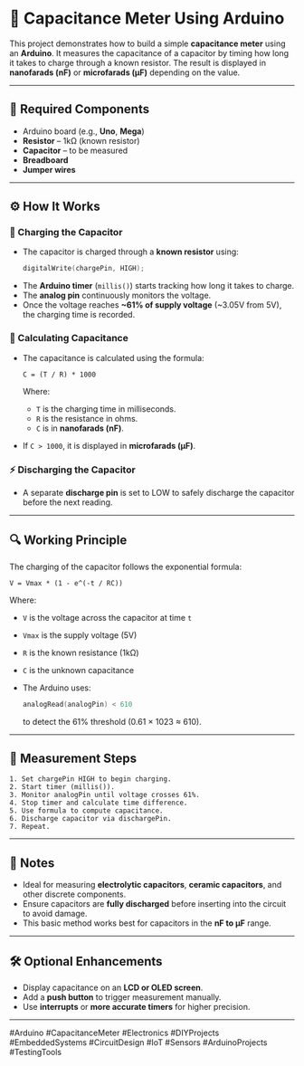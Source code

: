 
# 🧪 Capacitance Meter Using Arduino

This project demonstrates how to build a simple **capacitance meter** using an **Arduino**. It measures the capacitance of a capacitor by timing how long it takes to charge through a known resistor. The result is displayed in **nanofarads (nF)** or **microfarads (µF)** depending on the value.

---

## 🧰 Required Components
- Arduino board (e.g., **Uno**, **Mega**)
- **Resistor** – 1kΩ (known resistor)
- **Capacitor** – to be measured
- **Breadboard**
- **Jumper wires**

---

## ⚙️ How It Works

### 🔌 Charging the Capacitor
- The capacitor is charged through a **known resistor** using:
  ```cpp
  digitalWrite(chargePin, HIGH);
  ```
- The **Arduino timer** (`millis()`) starts tracking how long it takes to charge.
- The **analog pin** continuously monitors the voltage.
- Once the voltage reaches **~61% of supply voltage** (~3.05V from 5V), the charging time is recorded.

### 📐 Calculating Capacitance
- The capacitance is calculated using the formula:
  ```
  C = (T / R) * 1000
  ```
  Where:
  - `T` is the charging time in milliseconds.
  - `R` is the resistance in ohms.
  - `C` is in **nanofarads (nF)**.

- If `C > 1000`, it is displayed in **microfarads (µF)**.

### ⚡ Discharging the Capacitor
- A separate **discharge pin** is set to LOW to safely discharge the capacitor before the next reading.

---

## 🔍 Working Principle

The charging of the capacitor follows the exponential formula:
```
V = Vmax * (1 - e^(-t / RC))
```
Where:
- `V` is the voltage across the capacitor at time `t`
- `Vmax` is the supply voltage (5V)
- `R` is the known resistance (1kΩ)
- `C` is the unknown capacitance

- The Arduino uses:
  ```cpp
  analogRead(analogPin) < 610
  ```
  to detect the 61% threshold (0.61 × 1023 ≈ 610).

---

## 🧪 Measurement Steps

```text
1. Set chargePin HIGH to begin charging.
2. Start timer (millis()).
3. Monitor analogPin until voltage crosses 61%.
4. Stop timer and calculate time difference.
5. Use formula to compute capacitance.
6. Discharge capacitor via dischargePin.
7. Repeat.
```

---

## 📎 Notes

- Ideal for measuring **electrolytic capacitors**, **ceramic capacitors**, and other discrete components.
- Ensure capacitors are **fully discharged** before inserting into the circuit to avoid damage.
- This basic method works best for capacitors in the **nF to µF** range.

---

## 🛠️ Optional Enhancements
- Display capacitance on an **LCD or OLED screen**.
- Add a **push button** to trigger measurement manually.
- Use **interrupts** or **more accurate timers** for higher precision.

---
#Arduino #CapacitanceMeter #Electronics #DIYProjects #EmbeddedSystems #CircuitDesign #IoT #Sensors #ArduinoProjects #TestingTools
